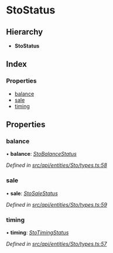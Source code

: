 # StoStatus

## Hierarchy

* **StoStatus**

## Index

### Properties

* [balance](stostatus.md#balance)
* [sale](stostatus.md#sale)
* [timing](stostatus.md#timing)

## Properties

### balance

• **balance**: [_StoBalanceStatus_](../enums/stobalancestatus.md)

_Defined in_ [_src/api/entities/Sto/types.ts:58_](https://github.com/PolymathNetwork/polymesh-sdk/blob/7362b318/src/api/entities/Sto/types.ts#L58)

### sale

• **sale**: [_StoSaleStatus_](../enums/stosalestatus.md)

_Defined in_ [_src/api/entities/Sto/types.ts:59_](https://github.com/PolymathNetwork/polymesh-sdk/blob/7362b318/src/api/entities/Sto/types.ts#L59)

### timing

• **timing**: [_StoTimingStatus_](../enums/stotimingstatus.md)

_Defined in_ [_src/api/entities/Sto/types.ts:57_](https://github.com/PolymathNetwork/polymesh-sdk/blob/7362b318/src/api/entities/Sto/types.ts#L57)

